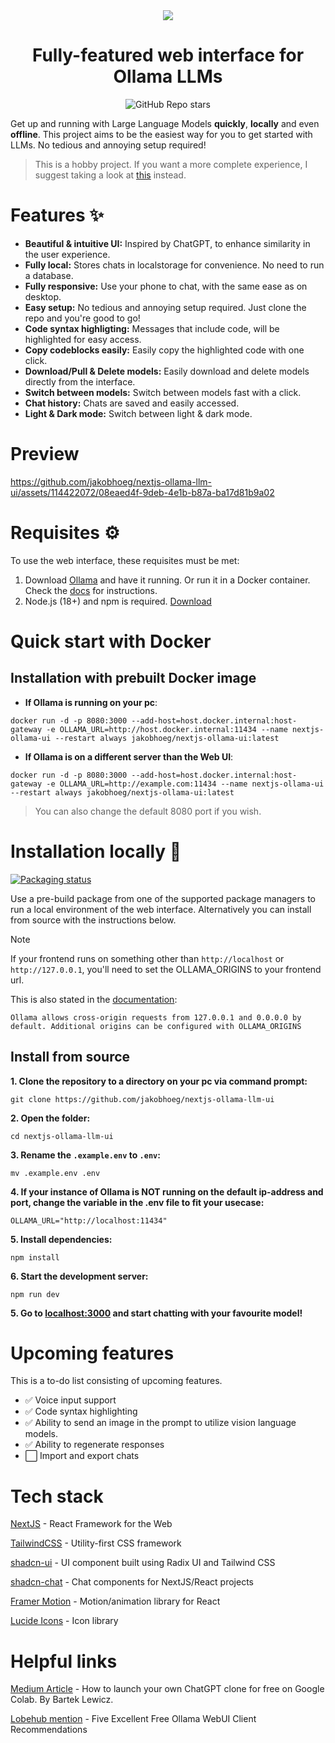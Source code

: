 <div align="center">
  <img src="ollama-nextjs-ui.gif">
</div>

<h1 align="center">
  Fully-featured web interface for Ollama LLMs
</h1>

<div align="center">
  
![GitHub Repo stars](https://img.shields.io/github/stars/jakobhoeg/nextjs-ollama-llm-ui)
  
</div>

Get up and running with Large Language Models **quickly**, **locally** and even **offline**.
This project aims to be the easiest way for you to get started with LLMs. No tedious and annoying setup required!

> This is a hobby project. If you want a more complete experience, I suggest taking a look at [this](https://github.com/open-webui/open-webui) instead.

# Features ✨

- **Beautiful & intuitive UI:** Inspired by ChatGPT, to enhance similarity in the user experience.
- **Fully local:** Stores chats in localstorage for convenience. No need to run a database.
- **Fully responsive:** Use your phone to chat, with the same ease as on desktop.
- **Easy setup:** No tedious and annoying setup required. Just clone the repo and you're good to go!
- **Code syntax highligting:** Messages that include code, will be highlighted for easy access.
- **Copy codeblocks easily:** Easily copy the highlighted code with one click.
- **Download/Pull & Delete models:** Easily download and delete models directly from the interface.
- **Switch between models:** Switch between models fast with a click.
- **Chat history:** Chats are saved and easily accessed.
- **Light & Dark mode:** Switch between light & dark mode.

# Preview

https://github.com/jakobhoeg/nextjs-ollama-llm-ui/assets/114422072/08eaed4f-9deb-4e1b-b87a-ba17d81b9a02

# Requisites ⚙️

To use the web interface, these requisites must be met:

1. Download [Ollama](https://ollama.com/download) and have it running. Or run it in a Docker container. Check the [docs](https://github.com/ollama/ollama) for instructions.
2. Node.js (18+) and npm is required. [Download](https://nodejs.org/en/download)

# Quick start with Docker

## Installation with prebuilt Docker image

- **If Ollama is running on your pc**:

```
docker run -d -p 8080:3000 --add-host=host.docker.internal:host-gateway -e OLLAMA_URL=http://host.docker.internal:11434 --name nextjs-ollama-ui --restart always jakobhoeg/nextjs-ollama-ui:latest
```

- **If Ollama is on a different server than the Web UI**:

```
docker run -d -p 8080:3000 --add-host=host.docker.internal:host-gateway -e OLLAMA_URL=http://example.com:11434 --name nextjs-ollama-ui --restart always jakobhoeg/nextjs-ollama-ui:latest
```

> You can also change the default 8080 port if you wish.

# Installation locally 📖

[![Packaging status](https://repology.org/badge/vertical-allrepos/nextjs-ollama-llm-ui.svg?columns=3)](https://repology.org/project/nextjs-ollama-llm-ui/versions)

Use a pre-build package from one of the supported package managers to run a local environment of the web interface.
Alternatively you can install from source with the instructions below.

> [!NOTE]  
> If your frontend runs on something other than `http://localhost` or `http://127.0.0.1`, you'll need to set the OLLAMA_ORIGINS to your frontend url.
>
> This is also stated in the [documentation](https://github.com/ollama/ollama/blob/main/docs/faq.md#how-do-i-configure-ollama-server):
>
> `Ollama allows cross-origin requests from 127.0.0.1 and 0.0.0.0 by default. Additional origins can be configured with OLLAMA_ORIGINS`

## Install from source

**1. Clone the repository to a directory on your pc via command prompt:**

```
git clone https://github.com/jakobhoeg/nextjs-ollama-llm-ui
```

**2. Open the folder:**

```
cd nextjs-ollama-llm-ui
```

**3. Rename the `.example.env` to `.env`:**

```
mv .example.env .env
```

**4. If your instance of Ollama is NOT running on the default ip-address and port, change the variable in the .env file to fit your usecase:**

```
OLLAMA_URL="http://localhost:11434"
```

**5. Install dependencies:**

```
npm install
```

**6. Start the development server:**

```
npm run dev
```

**5. Go to [localhost:3000](http://localhost:3000) and start chatting with your favourite model!**

# Upcoming features

This is a to-do list consisting of upcoming features.

- ✅ Voice input support
- ✅ Code syntax highlighting
- ✅ Ability to send an image in the prompt to utilize vision language models.
- ✅ Ability to regenerate responses
- ⬜️ Import and export chats

# Tech stack

[NextJS](https://nextjs.org/) - React Framework for the Web

[TailwindCSS](https://tailwindcss.com/) - Utility-first CSS framework

[shadcn-ui](https://ui.shadcn.com/) - UI component built using Radix UI and Tailwind CSS

[shadcn-chat](https://github.com/jakobhoeg/shadcn-chat) - Chat components for NextJS/React projects

[Framer Motion](https://www.framer.com/motion/) - Motion/animation library for React

[Lucide Icons](https://lucide.dev/) - Icon library

# Helpful links

[Medium Article](https://medium.com/@bartek.lewicz/launch-your-own-chatgpt-clone-for-free-on-colab-shareable-and-online-in-less-than-10-minutes-da19e44be5eb) - How to launch your own ChatGPT clone for free on Google Colab. By Bartek Lewicz.

[Lobehub mention](https://lobehub.com/blog/5-ollama-web-ui-recommendation#5-next-js-ollama-llm-ui) - Five Excellent Free Ollama WebUI Client Recommendations
